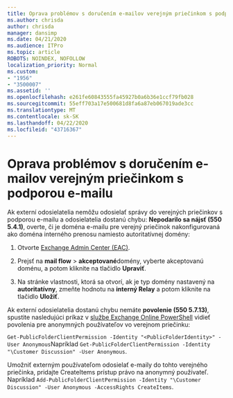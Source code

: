 ```yaml
---
title: Oprava problémov s doručením e-mailov verejným priečinkom s podporou e-mailu
ms.author: chrisda
author: chrisda
manager: dansimp
ms.date: 04/21/2020
ms.audience: ITPro
ms.topic: article
ROBOTS: NOINDEX, NOFOLLOW
localization_priority: Normal
ms.custom:
- "1956"
- "3500007"
ms.assetid: ''
ms.openlocfilehash: e261fe60843555fa45927b0a6b36e1ccf79fb028
ms.sourcegitcommit: 55eff703a17e500681d8fa6a87eb067019ade3cc
ms.translationtype: MT
ms.contentlocale: sk-SK
ms.lasthandoff: 04/22/2020
ms.locfileid: "43716367"
---
```

# <a name="fix-email-delivery-issues-to-mail-enabled-public-folders"></a>Oprava problémov s doručením e-mailov verejným priečinkom s podporou e-mailu

Ak externí odosielatelia nemôžu odosielať správy do verejných priečinkov s podporou e-mailu a odosielatelia dostanú chybu: **Nepodarilo sa nájsť (550 5.4.1)**, overte, či je doména e-mailu pre verejný priečinok nakonfigurovaná ako doména interného prenosu namiesto autoritatívnej domény:

1. Otvorte [Exchange Admin Center (EAC)](https://docs.microsoft.com/Exchange/exchange-admin-center).

2. Prejsť na **mail flow** \> **akceptované**domény, vyberte akceptovanú doménu, a potom kliknite na tlačidlo **Upraviť**.

3. Na stránke vlastnosti, ktorá sa otvorí, ak je typ domény nastavený na **autoritatívny**, zmeňte hodnotu na **interný Relay** a potom kliknite na tlačidlo **Uložiť**.

Ak externí odosielatelia dostanú chybu nemáte **povolenie (550 5.7.13)**, spustite nasledujúci príkaz v [službe Exchange Online PowerShell](https://docs.microsoft.com/powershell/exchange/exchange-online/connect-to-exchange-online-powershell/connect-to-exchange-online-powershell) vidieť povolenia pre anonymných používateľov vo verejnom priečinku:

`Get-PublicFolderClientPermission -Identity "<PublicFolderIdentity>" -User Anonymous`Napríklad `Get-PublicFolderClientPermission -Identity "\Customer Discussion" -User Anonymous`.

Umožniť externým používateľom odosielať e-maily do tohto verejného priečinka, pridajte CreateItems prístup právo na anonymný používateľ. Napríklad `Add-PublicFolderClientPermission -Identity "\Customer Discussion" -User Anonymous -AccessRights CreateItems`.
